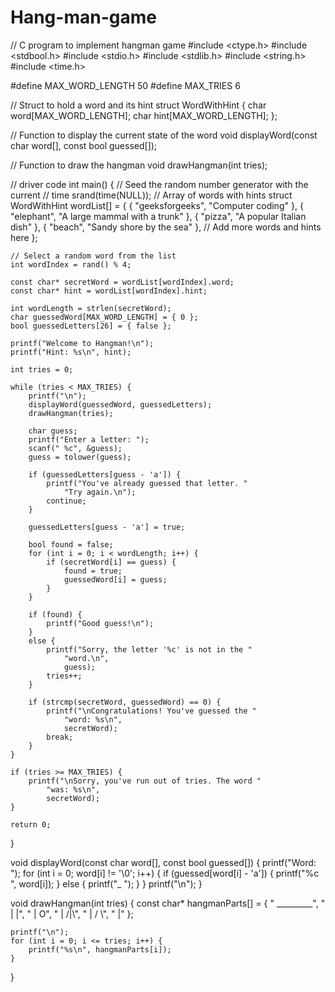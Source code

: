 # Hang-man-game
// C program to implement hangman game
#include <ctype.h>
#include <stdbool.h>
#include <stdio.h>
#include <stdlib.h>
#include <string.h>
#include <time.h>

#define MAX_WORD_LENGTH 50
#define MAX_TRIES 6

// Struct to hold a word and its hint
struct WordWithHint {
	char word[MAX_WORD_LENGTH];
	char hint[MAX_WORD_LENGTH];
};

// Function to display the current state of the word
void displayWord(const char word[], const bool guessed[]);

// Function to draw the hangman
void drawHangman(int tries);

// driver code
int main()
{
	// Seed the random number generator with the current
	// time
	srand(time(NULL));
	// Array of words with hints
	struct WordWithHint wordList[] = {
		{ "geeksforgeeks", "Computer coding" },
		{ "elephant", "A large mammal with a trunk" },
		{ "pizza", "A popular Italian dish" },
		{ "beach", "Sandy shore by the sea" },
		// Add more words and hints here
	};

	// Select a random word from the list
	int wordIndex = rand() % 4;

	const char* secretWord = wordList[wordIndex].word;
	const char* hint = wordList[wordIndex].hint;

	int wordLength = strlen(secretWord);
	char guessedWord[MAX_WORD_LENGTH] = { 0 };
	bool guessedLetters[26] = { false };

	printf("Welcome to Hangman!\n");
	printf("Hint: %s\n", hint);

	int tries = 0;

	while (tries < MAX_TRIES) {
		printf("\n");
		displayWord(guessedWord, guessedLetters);
		drawHangman(tries);

		char guess;
		printf("Enter a letter: ");
		scanf(" %c", &guess);
		guess = tolower(guess);

		if (guessedLetters[guess - 'a']) {
			printf("You've already guessed that letter. "
				"Try again.\n");
			continue;
		}

		guessedLetters[guess - 'a'] = true;

		bool found = false;
		for (int i = 0; i < wordLength; i++) {
			if (secretWord[i] == guess) {
				found = true;
				guessedWord[i] = guess;
			}
		}

		if (found) {
			printf("Good guess!\n");
		}
		else {
			printf("Sorry, the letter '%c' is not in the "
				"word.\n",
				guess);
			tries++;
		}

		if (strcmp(secretWord, guessedWord) == 0) {
			printf("\nCongratulations! You've guessed the "
				"word: %s\n",
				secretWord);
			break;
		}
	}

	if (tries >= MAX_TRIES) {
		printf("\nSorry, you've run out of tries. The word "
			"was: %s\n",
			secretWord);
	}

	return 0;
}

void displayWord(const char word[], const bool guessed[])
{
	printf("Word: ");
	for (int i = 0; word[i] != '\0'; i++) {
		if (guessed[word[i] - 'a']) {
			printf("%c ", word[i]);
		}
		else {
			printf("_ ");
		}
	}
	printf("\n");
}

void drawHangman(int tries)
{
	const char* hangmanParts[]
		= { "	 _________", " |		 |",
			" |		 O", " |	 /|\\",
			" |	 / \\", " |" };

	printf("\n");
	for (int i = 0; i <= tries; i++) {
		printf("%s\n", hangmanParts[i]);
	}
}
